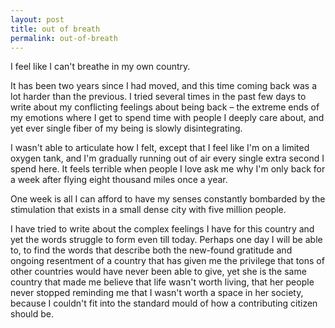 ```yaml
---
layout: post
title: out of breath
permalink: out-of-breath
---
```


I feel like I can't breathe in my own country. 

It has been two years since I had moved, and this time coming back was a lot harder than the previous. I tried several times in the past few days to write about my conflicting feelings about being back – the extreme ends of my emotions where I get to spend time with people I deeply care about, and yet ever single fiber of my being is slowly disintegrating. 

I wasn't able to articulate how I felt, except that I feel like I'm on a limited oxygen tank, and I'm gradually running out of air every single extra second I spend here. It feels terrible when people I love ask me why I'm only back for a week after flying eight thousand miles once a year. 

One week is all I can afford to have my senses constantly bombarded by the stimulation that exists in a small dense city with five million people. 

I have tried to write about the complex feelings I have for this country and yet the words struggle to form even till today. Perhaps one day I will be able to, to find the words that describe both the new-found gratitude and ongoing resentment of a country that has given me the privilege that tons of other countries would have never been able to give, yet she is the same country that made me believe that life wasn't worth living, that her people never stopped reminding me that I wasn't worth a space in her society, because I couldn't fit into the standard mould of how a contributing citizen should be. 